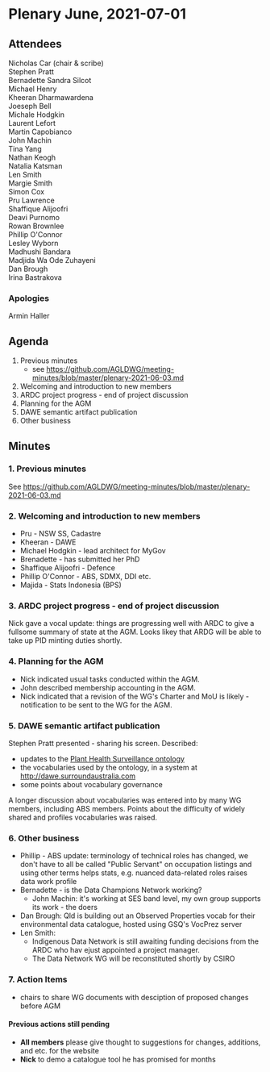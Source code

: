# Plenary June, 2021-07-01

## Attendees
Nicholas Car (chair & scribe)  
Stephen Pratt  
Bernadette
Sandra Silcot  
Michael Henry  
Kheeran Dharmawardena  
Joeseph Bell  
Michale Hodgkin  
Laurent Lefort  
Martin Capobianco  
John Machin  
Tina Yang  
Nathan Keogh  
Natalia Katsman  
Len Smith  
Margie Smith  
Simon Cox  
Pru Lawrence  
Shaffique Alijoofri  
Deavi Purnomo   
Rowan Brownlee   
Phillip O'Connor  
Lesley Wyborn  
Madhushi Bandara   
Madjida Wa Ode Zuhayeni  
Dan Brough  
Irina Bastrakova  

### Apologies
Armin Haller  


## Agenda
1. Previous minutes
    * see <https://github.com/AGLDWG/meeting-minutes/blob/master/plenary-2021-06-03.md>
2. Welcoming and introduction to new members
3. ARDC project progress - end of project discussion
4. Planning for the AGM
5. DAWE semantic artifact publication
6. Other business 


## Minutes

### 1. Previous minutes
See <https://github.com/AGLDWG/meeting-minutes/blob/master/plenary-2021-06-03.md>


### 2. Welcoming and introduction to new members
* Pru - NSW SS, Cadastre
* Kheeran - DAWE
* Michael Hodgkin - lead architect for MyGov
* Brenadette - has submitted her PhD
* Shaffique Alijoofri - Defence
* Phillip O'Connor - ABS, SDMX, DDI etc.
* Majida - Stats Indonesia (BPS)


### 3. ARDC project progress - end of project discussion
Nick gave a vocal update: things are progressing well with ARDC to give a fullsome summary of state at the AGM. Looks likey that ARDG will be able to take up PID minting duties shortly.


### 4. Planning for the AGM
* Nick indicated usual tasks conducted within the AGM.  
* John described membership accounting in the AGM.  
* Nick indicated that a revision of the WG's Charter and MoU is likely - notification to be sent to the WG for the AGM.  


### 5. DAWE semantic artifact publication
Stephen Pratt presented - sharing his screen. 
Described: 
* updates to the [Plant Health Surveillance ontology](https://linked.data.gov.au/def/phs)
* the vocabularies used by the ontology, in a system at <http://dawe.surroundaustralia.com>
* some points about vocabulary governance

A longer discussion about vocabularies was entered into by many WG members, including ABS members. Points about the difficulty of widely shared and profiles vocabularies was raised.


### 6. Other business
* Phillip - ABS update: terminology of technical roles has changed, we don't have to all be called "Public Servant" on occupation listings and using other terms helps stats, e.g. nuanced data-related roles raises data work profile
* Bernadette - is the Data Champions Network working?
    * John Machin: it's working at SES band level, my own group supports its work - the doers
* Dan Brough: Qld is building out an Observed Properties vocab for their environmental data catalogue, hosted using GSQ's VocPrez server
* Len Smith:
    * Indigenous Data Network is still awaiting funding decisions from the ARDC who hav ejust appointed a project manager. 
    * The Data Network WG will be reconstituted shortly by CSIRO


### 7. Action Items
* chairs to share WG documents with desciption of proposed changes before AGM


#### Previous actions still pending
* **All members** please give thought to suggestions for changes, additions, and etc. for the website
* **Nick** to demo a catalogue tool he has promised for months

